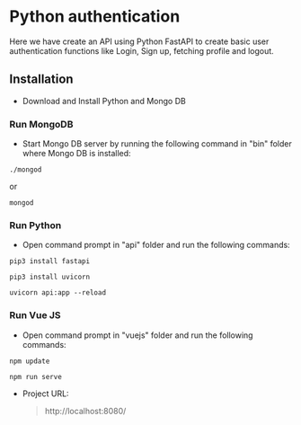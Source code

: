 # Python authentication

Here we have create an API using Python FastAPI to create basic user authentication functions like Login, Sign up, fetching profile and logout.

## Installation

- Download and Install Python and Mongo DB

### Run MongoDB

- Start Mongo DB server by running the following command in "bin" folder where Mongo DB is installed:

```
./mongod
```
or
```
mongod
```

### Run Python

- Open command prompt in "api" folder and run the following commands:

```
pip3 install fastapi
```

```
pip3 install uvicorn
```

```
uvicorn api:app --reload
```

### Run Vue JS

- Open command prompt in "vuejs" folder and run the following commands:

```
npm update
```

```
npm run serve
```

- Project URL:
    > http://localhost:8080/
